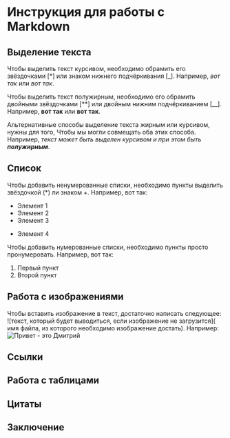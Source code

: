 # Инструкция для работы с Markdown

## Выделение текста

Чтобы выделить текст курсивом, необходимо обрамить его звёздочками [*] или знаком
нижнего подчёркивания [_]. Например, *вот так* или _вот так_.

Чтобы выделить текст полужирным, необходимо его обрамить двойными звёздочками [**] или двойным нижним подчёркиванием [__]. Например, **вот так** или __вот так__.

Альтернативные способы выделение текста жирным или курсивом, нужны для того,
Чтобы мы могли совмещать оба этих способа. Например, _текст может быть выделен курсивом и при этом быть **полужирным**_.

## Список

Чтобы добавить ненумерованные списки, необходимо пункты выделить звёздочкой (*) ли знаком +. 
Например, вот так:
* Элемент 1
* Элемент 2
* Элемент 3
+ Элемент 4

Чтобы добавить нумерованные списки, необходимо пункты просто пронумеровать.
Например, вот так:
1. Первый пункт
2. Второй пункт

## Работа с изображениями

Чтобы вставить изображение в текст, достаточно написать следующее:
![текст, который будет выводиться, если изображение не
загрузится]( имя файла, из которого необходимо изображение достать).
Например:
![Привет - это Дмитрий](programist.jpg)

## Ссылки

## Работа с таблицами

## Цитаты

## Заключение